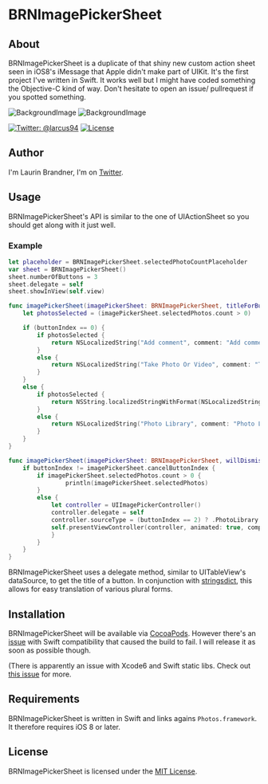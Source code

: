 # BRNImagePickerSheet

## About
BRNImagePickerSheet is a duplicate of that shiny new custom action sheet seen in iOS8's iMessage that Apple didn't make part of UIKit. It's the first project I've written in Swift. It works well but I might have coded something the Objective-C kind of way. Don't hesitate to open an issue/ pullrequest if you spotted something.

![BackgroundImage](https://raw.github.com/larcus94/BRNImagePickerSheet/master/Screenshots/BRNImagePickerSheet-about.png)
![BackgroundImage](https://raw.github.com/larcus94/BRNImagePickerSheet/master/Screenshots/BRNImagePickerSheet-about-selected.png)

[![Twitter: @larcus94](https://img.shields.io/badge/contact-@larcus94-blue.svg?style=flat)](https://twitter.com/larcus94)
[![License](http://img.shields.io/badge/license-MIT-green.svg?style=flat)](https://github.com/larcus94/BRNImagePickerSheet/blob/master/LICENSE)

## Author
I'm Laurin Brandner, I'm on [Twitter](https://twitter.com/larcus94).

## Usage
BRNImagePickerSheet's API is similar to the one of UIActionSheet so you should get along with it just well.

### Example

```swift
let placeholder = BRNImagePickerSheet.selectedPhotoCountPlaceholder
var sheet = BRNImagePickerSheet()
sheet.numberOfButtons = 3
sheet.delegate = self
sheet.showInView(self.view)
```

```swift
func imagePickerSheet(imagePickerSheet: BRNImagePickerSheet, titleForButtonAtIndex buttonIndex: Int) -> String {
    let photosSelected = (imagePickerSheet.selectedPhotos.count > 0)

    if (buttonIndex == 0) {
        if photosSelected {
            return NSLocalizedString("Add comment", comment: "Add comment")
        }
        else {
            return NSLocalizedString("Take Photo Or Video", comment: "Take Photo Or Video")
        }
    }
    else {
        if photosSelected {
            return NSString.localizedStringWithFormat(NSLocalizedString("BRNImagePickerSheet.button1.Send %lu Photo", comment: "The secondary title of the image picker sheet to send the photos"), imagePickerSheet.selectedPhotos.count)
        }
        else {
            return NSLocalizedString("Photo Library", comment: "Photo Library")
        }
    }
}

func imagePickerSheet(imagePickerSheet: BRNImagePickerSheet, willDismissWithButtonIndex buttonIndex: Int) {
    if buttonIndex != imagePickerSheet.cancelButtonIndex {
        if imagePickerSheet.selectedPhotos.count > 0 {
                println(imagePickerSheet.selectedPhotos)
        }
        else {
            let controller = UIImagePickerController()
            controller.delegate = self
            controller.sourceType = (buttonIndex == 2) ? .PhotoLibrary : .Camera
            self.presentViewController(controller, animated: true, completion: nil)
            }
        }
    }
}
```
BRNImagePickerSheet uses a delegate method, similar to UITableView's dataSource, to get the title of a button. In conjunction with [stringsdict](https://developer.apple.com/library/ios/documentation/MacOSX/Conceptual/BPInternational/StringsdictFileFormat/StringsdictFileFormat.html), this allows for easy translation of various plural forms.

## Installation

BRNImagePickerSheet will be available via [CocoaPods](http://cocoapods.org). However there's an [issue](https://github.com/CocoaPods/CocoaPods/issues/2226) with Swift compatibility that caused the build to fail. I will release it as soon as possible though.

<!---
BRNImagePickerSheet is available via [CocoaPods](http://cocoapods.org).

To install add the following line to your Podfile:

    pod 'BRNImagePickerSheet'

-->

(There is apparently an issue with Xcode6 and Swift static libs. Check out [this issue](https://github.com/CocoaPods/CocoaPods/issues/2226) for more.

## Requirements
BRNImagePickerSheet is written in Swift and links agains `Photos.framework`. It therefore requires iOS 8 or later.

## License
BRNImagePickerSheet is licensed under the [MIT License](http://opensource.org/licenses/mit-license.php).
